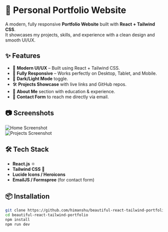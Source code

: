 # 🚀 Personal Portfolio Website  

A modern, fully responsive **Portfolio Website** built with **React + Tailwind CSS**.  
It showcases my projects, skills, and experience with a clean design and smooth UI/UX.  

## ✨ Features  
- 🎨 **Modern UI/UX** – Built using React + Tailwind CSS.  
- 📱 **Fully Responsive** – Works perfectly on Desktop, Tablet, and Mobile.  
- 🌙 **Dark/Light Mode** toggle.  
- 🛠️ **Projects Showcase** with live links and GitHub repos.  
- 📑 **About Me** section with education & experience.  
- 📩 **Contact Form** to reach me directly via email.  

## 📷 Screenshots  
![Home Screenshot](./screenshots/home.png)  
![Projects Screenshot](./screenshots/projects.png)  

## 🛠️ Tech Stack  
- **React.js** ⚛️  
- **Tailwind CSS** 🎨  
- **Lucide Icons / Heroicons**  
- **EmailJS / Formspree** (for contact form)  

## 📦 Installation  
```bash
git clone https://github.com/himanshu/beautiful-react-tailwind-portfolio.git
cd beautiful-react-tailwind-portfolio
npm install
npm run dev
